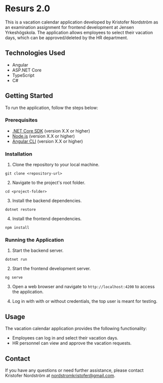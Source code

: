 # Resurs 2.0

This is a vacation calendar application developed by Kristofer Nordström as an examination assignment for frontend development at Jensen Yrkeshögskola. The application allows employees to select their vacation days, which can be approved/deleted by the HR department.

## Technologies Used

- Angular
- ASP.NET Core
- TypeScript
- C#

## Getting Started

To run the application, follow the steps below:

### Prerequisites

- [.NET Core SDK](https://dotnet.microsoft.com/download) (version X.X or higher)
- [Node.js](https://nodejs.org) (version X.X or higher)
- [Angular CLI](https://cli.angular.io/) (version X.X or higher)

### Installation

1. Clone the repository to your local machine.

```shell
git clone <repository-url>
```

2. Navigate to the project's root folder.

```shell
cd <project-folder>
```

3. Install the backend dependencies.

```shell
dotnet restore
```

4. Install the frontend dependencies.

```shell
npm install
```

### Running the Application

1. Start the backend server.

```shell
dotnet run
```

2. Start the frontend development server.

```shell
ng serve
```

3. Open a web browser and navigate to `http://localhost:4200` to access the application.

4. Log in with with or without credentials, the top user is meant for testing.

## Usage

The vacation calendar application provides the following functionality:

- Employees can log in and select their vacation days.
- HR personnel can view and approve the vacation requests.



## Contact

If you have any questions or need further assistance, please contact Kristofer Nordström at <nordstromkristofer@gmail.com>.